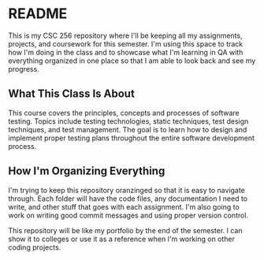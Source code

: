 # README

This is my CSC 256 repository where I'll be keeping all my assignments, projects, and coursework for this semester. I'm using this space to track how I'm doing in the class and to showcase what I'm learning in QA with everything organized in one place so that I am able to look back and see my progress.

## What This Class Is About

This course covers the principles, concepts and processes of software testing. Topics include testing technologies, static techniques, test design techniques, and test management. The goal is to learn how to design and implement proper testing plans throughout the entire software development process.

## How I'm Organizing Everything

I'm trying to keep this repository oranzinged so that it is easy to navigate through. Each folder will have the code files, any documentation I need to write, and other stuff that goes with each assignment. I'm also going to work on writing good commit messages and using proper version control.

This repository will be like my portfolio by the end of the semester. I can show it to colleges or use it as a reference when I'm working on other coding projects.

